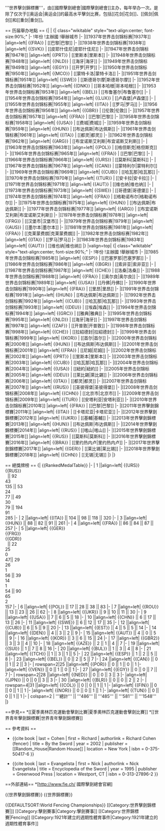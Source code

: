 '''世界擊剑錦標賽'''，由[[國際擊劍總會|國際擊劍總會]]主办，每年举办一次。是除了仅次于[[奥运会|奥运会]]的最高水平擊剑比赛，包括[[花剑|花剑]]、[[佩剑|佩剑]]和[[重剑|重剑]]。

== 历届舉办地點 ==
{| 
|
{| class="wikitable" style="text-align:center; font-size:90%;"
|-
!年份
!主辦國
!舉辦城市
|-
|[[1937年世界击剑锦标赛|1937年]]
|align=left| {{FRA}}
| [[巴黎|巴黎]]
|-
|[[1938年世界击剑锦标赛|1938年]]
|align=left| {{SVK}}
| [[皮耶什佳尼|皮耶什佳尼]]
|-
|[[1947年世界击剑锦标赛|1947年]]
|align=left| {{PRT}}
| [[里斯本|里斯本]]
|-
|[[1948年世界击剑锦标赛|1948年]]
|align=left| {{NLD}}
| [[海牙|海牙]]
|-
|[[1949年世界击剑锦标赛|1949年]]
|align=left| {{EGY}}
| [[开罗|开罗]]
|-
|[[1950年世界击剑锦标赛|1950年]]
|align=left| {{MCO}}
| [[蒙特卡洛|蒙特卡洛]]
|-
|[[1951年世界击剑锦标赛|1951年]]
|align=left| {{SWE}}
| [[斯德哥尔摩|斯德哥尔摩]]
|-
|[[1952年世界击剑锦标赛|1952年]]
|align=left| {{DNK}}
| [[哥本哈根|哥本哈根]]
|-
|[[1953年世界击剑锦标赛|1953年]]
|align=left| {{BEL}}
| [[布鲁塞尔|布鲁塞尔]]
|-
|[[1954年世界击剑锦标赛|1954年]]
|align=left| {{LUX}}
| [[卢森堡|卢森堡]]
|-
|[[1955年世界击剑锦标赛|1955年]]
|align=left| {{ITA}}
| [[罗马|罗马]]
|-
|[[1956年世界击剑锦标赛|1956年]]
|align=left| {{GBR}}
| [[伦敦|伦敦]]
|-
|[[1957年世界击剑锦标赛|1957年]]
|align=left| {{FRA}}
| [[巴黎|巴黎]]
|-
|[[1958年世界击剑锦标赛|1958年]]
|align=left| {{USA}}
| [[费城|费城]]
|-
|[[1959年世界击剑锦标赛|1959年]]
|align=left| {{HUN}}
| [[布达佩斯|布达佩斯]]
|-
|[[1961年世界击剑锦标赛|1961年]]
|align=left| {{ITA}}
| [[都灵|都灵]]
|-
|[[1962年世界击剑锦标赛|1962年]]
|align=left| {{ARG}}
| [[布宜诺斯艾利斯|布宜诺斯艾利斯]]
|-
|[[1963年世界击剑锦标赛|1963年]]
|align=left| {{POL}}
| [[格但斯克|格但斯克]]
|-
|[[1965年世界击剑锦标赛|1965年]]
|align=left| {{FRA}}
| [[巴黎|巴黎]]
|-
|[[1966年世界击剑锦标赛|1966年]]
|align=left| {{URS}}
| [[莫斯科|莫斯科]]
|-
|[[1967年世界击剑锦标赛|1967年]]
|align=left| {{CAN}}
| [[蒙特利尔|蒙特利尔]]
|-
|[[1969年世界击剑锦标赛|1969年]]
|align=left| {{CUB}}
| [[哈瓦那|哈瓦那]]
|-
|[[1970年世界击剑锦标赛|1970年]]
|align=left| {{TUR}}
| [[安卡拉|安卡拉]]
|-
|[[1971年世界击剑锦标赛|1971年]]
|align=left| {{AUT}}
| [[维也纳|维也纳]]
|-
|[[1973年世界击剑锦标赛|1973年]]
|align=left| {{SWE}}
| [[哥德堡|哥德堡]]
|-
|[[1974年世界击剑锦标赛|1974年]]
|align=left| {{FRA}}
| [[格勒诺布尔|格勒诺布尔]]
|-
|[[1975年世界击剑锦标赛|1975年]]
|align=left| {{HUN}}
| [[布达佩斯|布达佩斯]]
|-
|[[1977年世界击剑锦标赛|1977年]]
|align=left| {{ARG}}
| [[布宜诺斯艾利斯|布宜诺斯艾利斯]]
|-
|[[1978年世界击剑锦标赛|1978年]]
|align=left| {{FRG}}
| [[汉堡市|汉堡市]]
|-
|[[1979年世界击剑锦标赛|1979年]]
|align=left| {{AUS}}
| [[墨尔本|墨尔本]]
|-
|[[1981年世界击剑锦标赛|1981年]]
|align=left| {{FRA}}
| [[克莱蒙费朗|克莱蒙费朗]]
|-
|[[1982年世界击剑锦标赛|1982年]]
|align=left| {{ITA}}
| [[罗马|罗马]]
|-
|[[1983年世界击剑锦标赛|1983年]]
|align=left| {{AUT}}
| [[维也纳|维也纳]]
|}
|valign=top|
{| class="wikitable" style="text-align:center; font-size:90%;"
|-
!年份
!主辦國
!舉辦城市
|-
|[[1985年世界击剑锦标赛|1985年]]
|align=left| {{ESP}}
| [[巴塞罗那|巴塞罗那]]
|-
|[[1986年世界击剑锦标赛|1986年]]
|align=left| {{BGR}}
| [[索非亚|索非亚]]
|-
|[[1987年世界击剑锦标赛|1987年]]
|align=left| {{CHE}}
| [[洛桑|洛桑]]
|-
|[[1988年世界击剑锦标赛|1988年]]
|align=left| {{FRA}}
| [[奥尔良|奥尔良]]
|-
|[[1989年世界击剑锦标赛|1989年]]
|align=left| {{USA}}
| [[丹佛|丹佛]]
|-
|[[1990年世界击剑锦标赛|1990年]]
|align=left| {{FRA}}
| [[里昂|里昂]]
|-
|[[1991年世界击剑锦标赛|1991年]]
|align=left| {{HUN}}
| [[布达佩斯|布达佩斯]]
|-
|[[1992年世界击剑锦标赛|1992年]]
|align=left| {{CUB}}
| [[哈瓦那|哈瓦那]]
|-
|[[1993年世界击剑锦标赛|1993年]]
|align=left| {{DEU}}
| [[埃森|埃森]]
|-
|[[1994年世界击剑锦标赛|1994年]]
|align=left| {{GRC}}
| [[雅典|雅典]]
|-
|[[1995年世界击剑锦标赛|1995年]]
|align=left| {{NLD}}
| [[海牙|海牙]]
|-
|[[1997年世界击剑锦标赛|1997年]]
|align=left| {{ZAF}}
| [[开普敦|开普敦]]
|-
|[[1998年世界击剑锦标赛|1998年]]
|align=left| {{CHE}}
| [[拉紹德封|拉紹德封]]
|-
|[[1999年世界击剑锦标赛|1999年]]
|align=left| {{KOR}}
| [[首尔|首尔]]
|-
|[[2000年世界击剑锦标赛|2000年]]
|align=left| {{HUN}}
| [[布达佩斯|布达佩斯]]
|-
|[[2001年世界击剑锦标赛|2001年]]
|align=left| {{FRA}}
| [[尼姆|尼姆]]
|-
|[[2002年世界击剑锦标赛|2002年]]
|align=left| {{PRT}}
| [[里斯本|里斯本]]
|-
|[[2003年世界击剑锦标赛|2003年]]
|align=left| {{CUB}}
| [[哈瓦那|哈瓦那]]
|-
|[[2004年世界击剑锦标赛|2004年]]
|align=left| {{USA}}
| [[紐約|紐約]]
|-
|[[2005年世界击剑锦标赛|2005年]]
|align=left| {{DEU}}
| [[萊比錫|萊比錫]]
|-
|[[2006年世界击剑锦标赛|2006年]]
|align=left| {{ITA}}
| [[都灵|都灵]]
|-
|[[2007年世界击剑锦标赛|2007年]]
|align=left| {{RUS}}
| [[圣彼得堡|圣彼得堡]]
|-
|[[2008年世界击剑锦标赛|2008年]]
|align=left| {{CHN}}
| [[北京市|北京市]]
|-
|[[2009年世界击剑锦标赛|2009年]]
|align=left| {{TUR}}
| [[安塔利亚|安塔利亚]]
|-
|[[2010年世界击剑锦标赛|2010年]]
|align=left| {{FRA}}
| [[巴黎|巴黎]]
|-
|[[2011年世界擊劍錦標賽|2011年]]
|align=left| {{ITA}}
| [[卡塔尼亚|卡塔尼亚]]
|-
|[[2012年世界擊劍錦標賽|2012年]]
|align=left| {{UKR}}
| [[基輔|基輔]]
|-
|[[2013年世界擊劍錦標賽|2013年]]
|align=left| {{HUN}}
| [[布达佩斯|布达佩斯]]
|-
|[[2014年世界擊劍錦標賽|2014年]]
|align=left| {{RUS}}
| [[喀山|喀山]]
|-
|[[2015年世界擊劍錦標賽|2015年]]
|align=left| {{RUS}}
| [[莫斯科|莫斯科]]
|-
|[[2016年世界擊劍錦標賽|2016年]]
|align=left| {{BRA}}
| [[里约热内卢|里约热内卢]]
|-
|[[2017年世界擊劍錦標賽|2017年]]
|align=left| {{GER}}
| [[莱比锡|莱比锡]]
|-
|[[2018年世界擊劍錦標賽|2018年]]
|align=left| {{CHN}}
| [[无锡|无锡]]
|}
|}

== 總獎牌榜 ==
{| {{RankedMedalTable}}
|-
| 1 ||align=left| {{URS}}<br>{{RUS}}<br>  || 92<br>43<br>135 || 53<br>24<br>77 || 49<br>30<br>79 || 194<br>91<br>285
|-
| 2 ||align=left| {{ITA}} || 104 || 98 || 118 || 320
|-
| 3 ||align=left| {{HUN}} || 88 || 82 || 91 || 261
|-
| 4 ||align=left| {{FRA}} || 86 || 84 || 87 || 257
|-
| 5 ||align=left| {{GER}}<br>{{FRG}}<br>{{GDR}}<br>  || 22 <br>25<br>0<br>47|| 29<br>26<br>1<br>56 || 39<br>14<br>1<br>54 || 90<br>65<br>2<br>157
|-
| 6 ||align=left| {{POL}} || 17 || 28 || 38 || 83
|-
| 7 ||align=left| {{ROU}} || 13 || 23 || 26 || 62
|-
| 8 ||align=left| {{UKR}} || 9 || 10 || 11 || 30
|-
| 9 ||align=left| {{USA}} || 7 || 6 || 5 || 18
|-
| 10 ||align=left| {{CHN}} || 6 || 17 || 13 || 26
|-
| 11 ||align=left| {{SWE}} || 6 || 12 || 17 || 35
|-
| 12 ||align=left| {{CUB}} || 6 || 5 || 9 || 20
|-
| 13 ||align=left| {{EST}} || 4 || 5 || 5 || 14
|-
| 14 ||align=left| {{DEN}} || 4 || 3 || 2 || 9
|-
| 15 ||align=left| {{AUT}} || 4 || 0 || 5 || 9
|-
| 16 ||align=left| {{KOR}} || 3 || 6 || 15 || 24
|-
| 17 ||align=left| {{GBR2}} || 3 || 3 || 4 || 10
|-
| 18 ||align=left| {{AZE}} || 2 || 1 || 4 || 7
|-
| 19 ||align=left| {{SUI}} || 1 || 7 || 8 || 16
|-
| 20 ||align=left| {{BUL}} || 1 || 3 || 4 || 8
|-
| 21 ||align=left| {{TCH}} || 1 || 3 || 1 || 5
|-
| 22 ||align=left| {{ESP}} || 1 || 2 || 5 || 8
|-
| 23 ||align=left| {{BEL}} || 0 || 2 || 5 || 7
|-
| 24 ||align=left| {{CAN}} || 0 || 1 || 2 || 3
|-
| rowspan=2|25 ||align=left| {{POR}} || 0 || 1 || 0 || 1
|-
|align=left| {{VEN}} || 0 || 1 || 0 || 1
|-
| 27 ||align=left| {{EGY}} || 0 || 0 || 7 || 7
|-
| rowspan=2|28 ||align=left| {{NED}} || 0 || 0 || 3 || 3
|-
|align=left| {{JPN}} || 0 || 0 || 3 || 3
|-
| 30 ||align=left| {{BLR}} || 0 || 0 || 2 || 2
|-
| rowspan=4|31 ||align=left| {{COL}} || 0 || 0 || 1 || 1
|-
|align=left| {{FIN}} || 0 || 0 || 1 || 1
|-
|align=left| {{NOR}} || 0 || 0 || 1 || 1
|-
|align=left| {{TUN}} || 0 || 0 || 1 || 1
|-
| colspan=2 | '''總計''' || '''486''' || '''485''' || '''581''' || '''1548'''
|}

==參見==
*[[夏季奧林匹克運動會擊劍比賽|夏季奧林匹克運動會擊劍比賽]]
*[[世界青年擊劍錦標賽|世界青年擊劍錦標賽]]

== 參考資料 ==
* {{cite book
 | last = Cohen
 | first = Richard
 | authorlink = Richard Cohen (fencer)
 | title = By the Sword
 | year = 2002
 | publisher = [[Random_House|Random House]]
 | location = New York
 | isbn = 0-375-50417-6
 }}

* {{cite book
 | last = Evangelista
 | first = Nick
 | authorlink = Nick Evangelista
 | title = Encyclopedia of the Sword
 | year = 1995
 | publisher = Greenwood Press
 | location = Westport, CT
 | isbn = 0-313-27896-2
 }}

==外部連結==
*[http://www.fie.ch/ 國際擊劍總會官網]

{{世界擊劍錦標賽}}
{{世界錦標賽}}


{{DEFAULTSORT:World Fencing Championships}}
[[Category:世界擊劍錦標賽|]]
[[Category:擊劍賽事|Category:擊劍賽事]]
[[Category:世界錦標賽|Fencing]]
[[Category:1921年建立的週期性體育事件|Category:1921年建立的週期性體育事件]]